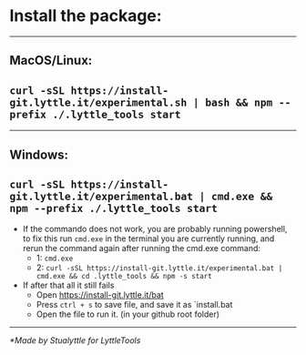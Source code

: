 # Install the package:

___

## MacOS/Linux:
## `curl -sSL https://install-git.lyttle.it/experimental.sh | bash && npm --prefix ./.lyttle_tools start`

___

## Windows: 
## `curl -sSL https://install-git.lyttle.it/experimental.bat | cmd.exe && npm --prefix ./.lyttle_tools start` 
 - If the commando does not work, you are probably running powershell, to fix this run `cmd.exe` in the terminal you are currently running, and rerun the command again after running the cmd.exe command:
   - 1: `cmd.exe`
   - 2: `curl -sSL https://install-git.lyttle.it/experimental.bat | cmd.exe && cd .lyttle_tools && npm -s start`
 - If after that all it still fails
   - Open https://install-git.lyttle.it/bat
   - Press `ctrl + s` to save file, and save it as `install.bat
   - Open the file to run it. (in your github root folder)

___

_*Made by Stualyttle for LyttleTools_
